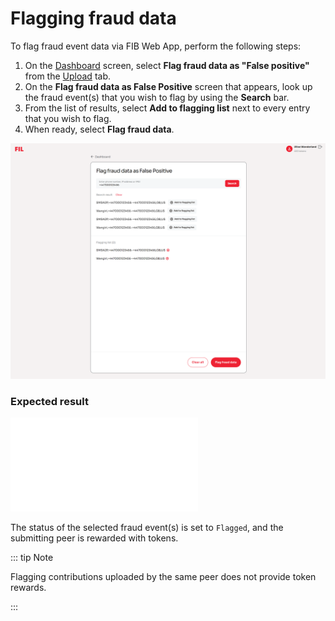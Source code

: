 # Flagging fraud data

To flag fraud event data via FIB Web App, perform the following steps:

1. On the [Dashboard](../overview/web-interface.md#dashboard) screen, select **Flag fraud data as "False positive"** from the [Upload](../overview/web-interface.md#upload) tab.
2. On the **Flag fraud data as False Positive** screen that appears, look up the fraud event(s) that you wish to flag by using the **Search** bar.
3. From the list of results, select **Add to flagging list** next to every entry that you wish to flag.
4. When ready, select **Flag fraud data**.

![Flagging fraud data](../img/s-flag.png)

### Expected result

![Fraud data successfully flagged](../img/s-flag-success.md)

The status of the selected fraud event(s) is set to `Flagged`, and the submitting peer is rewarded with tokens.

::: tip Note

Flagging contributions uploaded by the same peer does not provide token rewards.

:::
